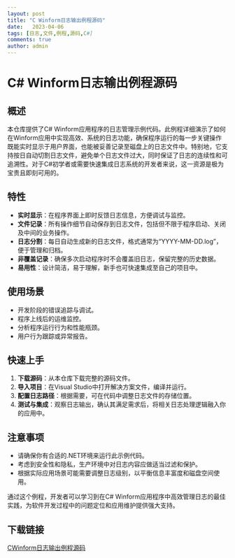 ```yaml
---
layout: post
title: "C Winform日志输出例程源码"
date:   2023-04-06
tags: [日志,文件,例程,源码,C#]
comments: true
author: admin
---
```

# C# Winform日志输出例程源码

## 概述

本仓库提供了C# Winform应用程序的日志管理示例代码。此例程详细演示了如何在Winform应用中实现高效、系统的日志功能，确保程序运行的每一步关键操作既能实时显示于用户界面，也能被妥善记录至磁盘上的日志文件中。特别地，它支持按日自动切割日志文件，避免单个日志文件过大，同时保证了日志的连续性和可追溯性。对于C#初学者或需要快速集成日志系统的开发者来说，这一资源是极为宝贵且即刻可用的。

## 特性

- **实时显示**：在程序界面上即时反馈日志信息，方便调试与监控。
- **文件记录**：所有操作细节自动保存到日志文件，包括但不限于程序启动、关闭及中间的业务操作。
- **日志分割**：每日自动生成新的日志文件，格式通常为“YYYY-MM-DD.log”，便于管理和归档。
- **非覆盖记录**：确保多次启动程序时不会覆盖旧日志，保留完整的历史数据。
- **易用性**：设计简洁，易于理解，新手也可快速集成至自己的项目中。

## 使用场景

- 开发阶段的错误追踪与调试。
- 程序上线后的运维监控。
- 分析程序运行行为和性能瓶颈。
- 用户行为跟踪或异常报告。

## 快速上手

1. **下载源码**：从本仓库下载完整的源码文件。
2. **导入项目**：在Visual Studio中打开解决方案文件，编译并运行。
3. **配置日志路径**：根据需要，可在代码中调整日志文件的存储位置。
4. **测试与集成**：观察日志输出，确认其满足需求后，将相关日志处理逻辑融入你的应用中。

## 注意事项

- 请确保你有合适的.NET环境来运行此示例代码。
- 考虑到安全性和隐私，生产环境中对日志内容应做适当过滤和保护。
- 根据实际应用场景可能需要调整日志级别，以平衡信息丰富度和磁盘空间使用。

通过这个例程，开发者可以学习到在C# Winform应用程序中高效管理日志的最佳实践，为软件开发过程中的问题定位和应用维护提供强大支持。

## 下载链接

[CWinform日志输出例程源码](https://pan.quark.cn/s/390a4ee84d15)